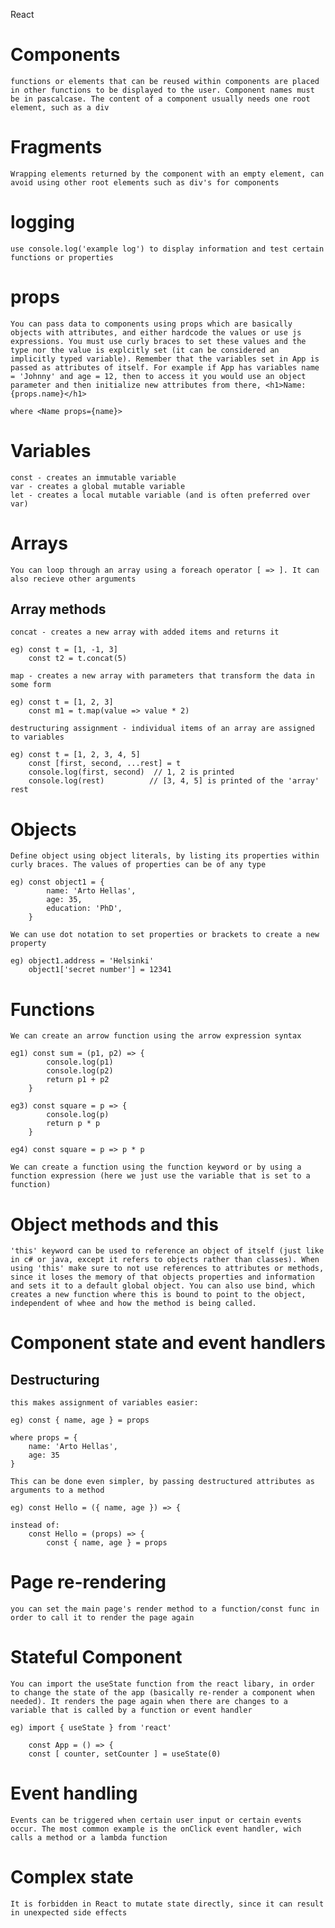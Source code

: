 React

# Components
    functions or elements that can be reused within components are placed in other functions to be displayed to the user. Component names must be in pascalcase. The content of a component usually needs one root element, such as a div

# Fragments
    Wrapping elements returned by the component with an empty element, can avoid using other root elements such as div's for components

# logging
    use console.log('example log') to display information and test certain functions or properties

# props
    You can pass data to components using props which are basically objects with attributes, and either hardcode the values or use js expressions. You must use curly braces to set these values and the type nor the value is explcitly set (it can be considered an implicitly typed variable). Remember that the variables set in App is passed as attributes of itself. For example if App has variables name = 'Johnny' and age = 12, then to access it you would use an object parameter and then initialize new attributes from there, <h1>Name: {props.name}</h1>
    
    where <Name props={name}>

# Variables
    const - creates an immutable variable
    var - creates a global mutable variable
    let - creates a local mutable variable (and is often preferred over var)

# Arrays
    You can loop through an array using a foreach operator [ => ]. It can also recieve other arguments

## Array methods
    concat - creates a new array with added items and returns it

    eg) const t = [1, -1, 3]
        const t2 = t.concat(5) 

    map - creates a new array with parameters that transform the data in some form

    eg) const t = [1, 2, 3]
        const m1 = t.map(value => value * 2)

    destructuring assignment - individual items of an array are assigned to variables

    eg) const t = [1, 2, 3, 4, 5]
        const [first, second, ...rest] = t
        console.log(first, second)  // 1, 2 is printed  
        console.log(rest)          // [3, 4, 5] is printed of the 'array' rest

# Objects
    Define object using object literals, by listing its properties within curly braces. The values of properties can be of any type

    eg) const object1 = {
            name: 'Arto Hellas',
            age: 35,
            education: 'PhD',
        }   

    We can use dot notation to set properties or brackets to create a new property
    
    eg) object1.address = 'Helsinki'
        object1['secret number'] = 12341

# Functions
    We can create an arrow function using the arrow expression syntax

    eg1) const sum = (p1, p2) => {
            console.log(p1)
            console.log(p2)
            return p1 + p2
        }
    
    eg3) const square = p => {
            console.log(p)
            return p * p
        }

    eg4) const square = p => p * p

    We can create a function using the function keyword or by using a function expression (here we just use the variable that is set to a function)

# Object methods and this
    'this' keyword can be used to reference an object of itself (just like in c# or java, except it refers to objects rather than classes). When using 'this' make sure to not use references to attributes or methods, since it loses the memory of that objects properties and information and sets it to a default global object. You can also use bind, which creates a new function where this is bound to point to the object, independent of whee and how the method is being called.

# Component state and event handlers

## Destructuring
    this makes assignment of variables easier:
    
    eg) const { name, age } = props
    
    where props = {
        name: 'Arto Hellas',
        age: 35
    }

    This can be done even simpler, by passing destructured attributes as arguments to a method

    eg) const Hello = ({ name, age }) => {
    
    instead of:
        const Hello = (props) => {
            const { name, age } = props

# Page re-rendering
    you can set the main page's render method to a function/const func in order to call it to render the page again

# Stateful Component
    You can import the useState function from the react libary, in order to change the state of the app (basically re-render a component when needed). It renders the page again when there are changes to a variable that is called by a function or event handler

    eg) import { useState } from 'react'

        const App = () => {
        const [ counter, setCounter ] = useState(0)

# Event handling
    Events can be triggered when certain user input or certain events occur. The most common example is the onClick event handler, wich calls a method or a lambda function

# Complex state
    It is forbidden in React to mutate state directly, since it can result in unexpected side effects


